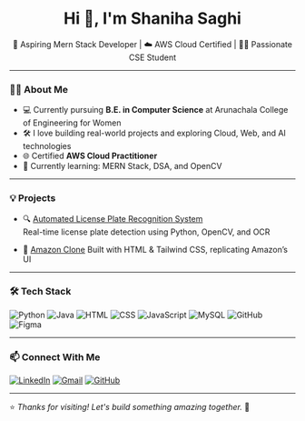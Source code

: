 <h1 align="center">Hi 👋, I'm Shaniha Saghi</h1>

<p align="center">
  🌱 Aspiring Mern Stack Developer | ☁️ AWS Cloud Certified | 👩‍💻 Passionate CSE Student  
</p>

---

### 👩‍🎓 About Me

- 💻 Currently pursuing **B.E. in Computer Science** at Arunachala College of Engineering for Women  
- 🛠️ I love building real-world projects and exploring Cloud, Web, and AI technologies  
- 🌐 Certified **AWS Cloud Practitioner**  
- 🎯 Currently learning: MERN Stack, DSA, and OpenCV  

---

### 💡 Projects

- 🔍 [Automated License Plate Recognition System](https://github.com/ShanihaSaghi/License-Plate-Recognition-system)  
  Real-time license plate detection using Python, OpenCV, and OCR

- 🛒 [Amazon Clone](https://github.com/ShanihaSaghi/Amazonclone)
  Built with HTML & Tailwind CSS, replicating Amazon’s UI

---

### 🛠️ Tech Stack

![Python](https://img.shields.io/badge/-Python-3776AB?logo=python&logoColor=white)
![Java](https://img.shields.io/badge/-Java-007396?logo=java&logoColor=white)
![HTML](https://img.shields.io/badge/-HTML5-E34F26?logo=html5&logoColor=white)
![CSS](https://img.shields.io/badge/-Tailwind_CSS-38B2AC?logo=tailwind-css&logoColor=white)
![JavaScript](https://img.shields.io/badge/-JavaScript-F7DF1E?logo=javascript&logoColor=black)
![MySQL](https://img.shields.io/badge/-MySQL-4479A1?logo=mysql&logoColor=white)
![GitHub](https://img.shields.io/badge/-GitHub-181717?logo=github&logoColor=white)
![Figma](https://img.shields.io/badge/-Figma-F24E1E?logo=figma&logoColor=white)

---

### 📫 Connect With Me

[![LinkedIn](https://img.shields.io/badge/-LinkedIn-blue?logo=linkedin&logoColor=white)](https://linkedin.com/in/shanihasaghi)
[![Gmail](https://img.shields.io/badge/-shanihasaghism2004@gmail.com-D14836?logo=gmail&logoColor=white)](mailto:shanihasaghism2004@gmail.com)
[![GitHub](https://img.shields.io/badge/-GitHub-black?logo=github&logoColor=white)](https://github.com/shanihasaghi)

---

⭐ *Thanks for visiting! Let's build something amazing together.* 🚀

